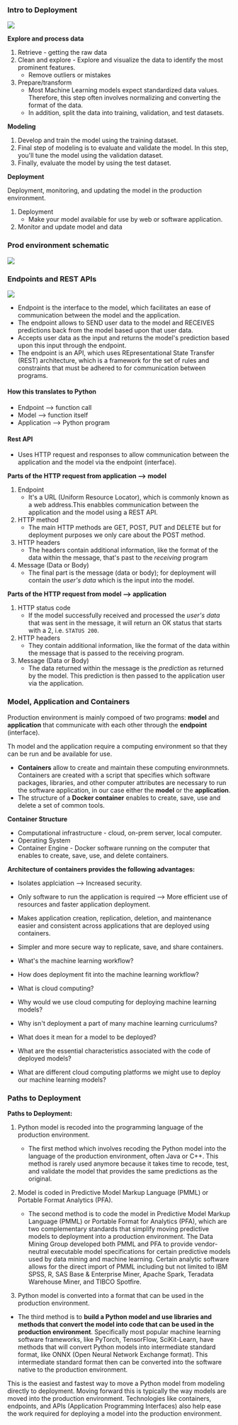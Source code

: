### Intro to Deployment
![](https://github.com/armandordorica/Advanced-Python/blob/master/intro_to_deployment/machine_learning_workflow.png?raw=true)

**Explore and process data**
1. Retrieve - getting the raw data 
2. Clean and explore - Explore and visualize the data to identify the most prominent features. 
    * Remove outliers or mistakes
3. Prepare/transform
    * Most Machine Learning models expect standardized data values. Therefore, this step often involves normalizing and converting the format of the data. 
    * In addition, split the data into training, validation, and test datasets. 
  
  **Modeling**
  1. Develop and train the model using the training dataset. 
  2. Final step of modeling is to evaluate and validate the model. In this step, you'll tune the model using the validation dataset. 
  3. Finally, evaluate the model by using the test dataset. 
  
  **Deployment**
  
  Deployment, monitoring, and updating the model in the production environment.
  1. Deployment
      * Make your model available for use by web or software application. 
  2. Monitor and update model and data
  
  
### Prod environment schematic 
![](https://github.com/armandordorica/Advanced-Python/blob/master/intro_to_deployment/prod_env_schematic.png?raw=true)

### Endpoints and REST APIs 
![](https://github.com/armandordorica/Advanced-Python/blob/master/intro_to_deployment/application_endpoint_model_diagram.png?raw=true)

* Endpoint is the interface to the model, which facilitates an ease of communication between the model and the application. 
* The endpoint allows to SEND user data to the model and RECEIVES predictions back from the model based upon that user data. 
* Accepts user data as the input and returns the model's prediction based upon this input through the endpoint. 
* The endpoint is an API, which uses REpresentational State Transfer (REST) architecture, which is a framework for the set of rules and constraints that must be adhered to for communication between programs. 

#### How this translates to Python
* Endpoint --> function call
* Model  --> function itself 
* Application --> Python program

#### Rest API
* Uses HTTP request and responses to allow communication between the application and the model via the endpoint (interface). 

**Parts of the HTTP request from application --> model**
1. Endpoint
   * It's a URL (Uniform Resource Locator), which is commonly known as a web address.This enabbles communication between the application and the model using a REST API. 
2. HTTP method 
   * The main HTTP methods are GET, POST, PUT and DELETE but for deployment purposes we only care about the POST method. 
3. HTTP headers
   * The headers contain additional information, like the format of the data within the message, that's past to the *receiving* program 
4. Message (Data or Body) 
   * The final part is the message (data or body); for deployment will contain the *user's data* which is the input into the model. 
   
**Parts of the HTTP request from model --> application**
1. HTTP status code 
   * If the model successfully received and processed the *user's data* that was sent in the message, it will return an OK status that starts with a 2, i.e. `STATUS 200`. 
2. HTTP headers 
   * They contain additional information, like the format of the data within the message that is passed to the receiving program. 
3. Message (Data or Body)
   * The data returned within the message is the *prediction* as returned by the model. This prediction is then passed to the application user via the application. 

   

### Model, Application and Containers 
Production environment is mainly compoed of two programs: **model** and **application** that communicate with each other through the **endpoint** (interface). 

Th model and the application require a computing environment so that they can be run and be available for use. 
* **Containers** allow to create and maintain these computing environmnets. Containers are created with a script that specifies which software packages, libraries, and other computer attributes are necessary to run the software application, in our case either the **model** or the **application**. 
* The structure of a **Docker container** enables to create, save, use and delete a set of common tools. 


**Container Structure**
* Computational infrastructure - cloud, on-prem server, local computer. 
* Operating System
* Container Engine - Docker software running on the computer that enables to create, save, use, and delete containers. 

**Architecture of containers provides the following advantages:**

* Isolates applciation --> Increased security. 
* Only software to run the application is required --> More efficient use of resources and faster application deployment.
* Makes application creation, replication, deletion, and maintenance easier and consistent across applications that are deployed using containers. 
* Simpler and more secure way to replicate, save, and share containers. 

* What's the machine learning workflow?

* How does deployment fit into the machine learning workflow?

* What is cloud computing?

* Why would we use cloud computing for deploying machine learning models?

* Why isn't deployment a part of many machine learning curriculums?

* What does it mean for a model to be deployed?

* What are the essential characteristics associated with the code of deployed models?

* What are different cloud computing platforms we might use to deploy our machine learning models?



### Paths to Deployment 
**Paths to Deployment:**
1. Python model is recoded into the programming language of the production environment.
   * The first method which involves recoding the Python model into the language of the production environment, often Java or C++. This method is rarely used anymore because it takes time to recode, test, and validate the model that provides the same predictions as the original.
2. Model is coded in Predictive Model Markup Language (PMML) or Portable Format Analytics (PFA).
   * The second method is to code the model in Predictive Model Markup Language (PMML) or Portable Format for Analytics (PFA), which are two complementary standards that simplify moving predictive models to deployment into a production environment. The Data Mining Group developed both PMML and PFA to provide vendor-neutral executable model specifications for certain predictive models used by data mining and machine learning. Certain analytic software allows for the direct import of PMML including but not limited to IBM SPSS, R, SAS Base & Enterprise Miner, Apache Spark, Teradata Warehouse Miner, and TIBCO Spotfire.


3. Python model is converted into a format that can be used in the production environment.

* The third method is to **build a Python model and use libraries and methods that convert the model into code that can be used in the production environment**. Specifically most popular machine learning software frameworks, like PyTorch, TensorFlow, SciKit-Learn, have methods that will convert Python models into intermediate standard format, like ONNX (Open Neural Network Exchange format). This intermediate standard format then can be converted into the software native to the production environment.

This is the easiest and fastest way to move a Python model from modeling directly to deployment.
Moving forward this is typically the way models are moved into the production environment.
Technologies like containers, endpoints, and APIs (Application Programming Interfaces) also help ease the work required for deploying a model into the production environment.

